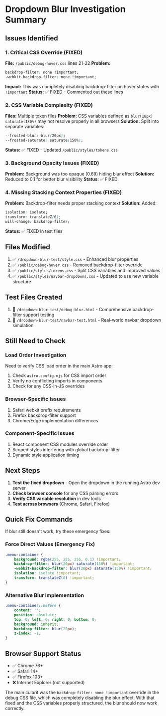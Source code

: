 # Dropdown Blur Investigation Summary

## Issues Identified

### 1. **Critical CSS Override (FIXED)**

**File:** `/public/debug-hover.css` lines 21-22
**Problem:**

```css
backdrop-filter: none !important;
-webkit-backdrop-filter: none !important;
```

**Impact:** This was completely disabling backdrop-filter on hover states with `!important`
**Status:** ✅ FIXED - Commented out these lines

### 2. **CSS Variable Complexity (FIXED)**

**Files:** Multiple token files
**Problem:** CSS variables defined as `blur(18px) saturate(180%)` may not resolve properly in all browsers
**Solution:** Split into separate variables:

```css
--frosted-blur: blur(20px);
--frosted-saturate: saturate(150%);
```

**Status:** ✅ FIXED - Updated `/public/styles/tokens.css`

### 3. **Background Opacity Issues (FIXED)**

**Problem:** Background was too opaque (0.69) hiding blur effect
**Solution:** Reduced to 0.1 for better blur visibility
**Status:** ✅ FIXED

### 4. **Missing Stacking Context Properties (FIXED)**

**Problem:** Backdrop-filter needs proper stacking context
**Solution:** Added:

```css
isolation: isolate;
transform: translateZ(0);
will-change: backdrop-filter;
```

**Status:** ✅ FIXED in test files

## Files Modified

1. ✅ `/dropdown-blur-test/style.css` - Enhanced blur properties
2. ✅ `/public/debug-hover.css` - Removed backdrop-filter override
3. ✅ `/public/styles/tokens.css` - Split CSS variables and improved values
4. ✅ `/public/styles/navbar-dropdowns.css` - Updated to use new variable structure

## Test Files Created

1. 📄 `/dropdown-blur-test/debug-blur.html` - Comprehensive backdrop-filter support testing
2. 📄 `/dropdown-blur-test/navbar-test.html` - Real-world navbar dropdown simulation

## Still Need to Check

### Load Order Investigation

Need to verify CSS load order in the main Astro app:

1. Check `astro.config.mjs` for CSS import order
2. Verify no conflicting imports in components
3. Check for any CSS-in-JS overrides

### Browser-Specific Issues

1. Safari webkit prefix requirements
2. Firefox backdrop-filter support
3. Chrome/Edge implementation differences

### Component-Specific Issues

1. React component CSS modules override order
2. Scoped styles interfering with global backdrop-filter
3. Dynamic style application timing

## Next Steps

1. **Test the fixed dropdown** - Open the dropdown in the running Astro dev server
2. **Check browser console** for any CSS parsing errors
3. **Verify CSS variable resolution** in dev tools
4. **Test across browsers** (Chrome, Safari, Firefox)

## Quick Fix Commands

If blur still doesn't work, try these emergency fixes:

### Force Direct Values (Emergency Fix)

```css
.menu-container {
    background: rgba(255, 255, 255, 0.1) !important;
    backdrop-filter: blur(20px) saturate(150%) !important;
    -webkit-backdrop-filter: blur(20px) saturate(150%) !important;
    isolation: isolate !important;
    transform: translateZ(0) !important;
}
```

### Alternative Blur Implementation

```css
.menu-container::before {
    content: '';
    position: absolute;
    top: 0; left: 0; right: 0; bottom: 0;
    background: inherit;
    backdrop-filter: blur(20px);
    z-index: -1;
}
```

## Browser Support Status

- ✅ Chrome 76+
- ✅ Safari 14+  
- ✅ Firefox 103+
- ❌ Internet Explorer (not supported)

The main culprit was the `backdrop-filter: none !important` override in the debug CSS file, which was completely disabling the blur effect. With that fixed and the CSS variables properly structured, the blur should now work correctly.
